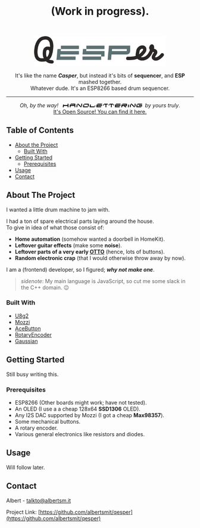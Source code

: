<br />
<h1 align="center">(Work in progress).</h1>

<br />
<p align="center">  
  <a href="https://github.com/albertsmit/qesper">
    <img src="images/logo.png" alt="Logo" height="80">
  </a>

  <!--  Redundant title? <h3 align="center">Qesper.</h3> -->
  <p align="center">
  It's like the name <strong><i>Casper</i></strong>, but instead it's bits of <strong>sequencer</strong>, and <strong>ESP</strong> mashed together.</br>
    Whatever dude. It's an ESP8266 based drum sequencer.
    <br />
  </p>
</p>

---

<p align="center">
  <i>Oh, by the way!</i> &nbsp; <span><img src="images/handlettering.png" alt="handlettering" height="10">&nbsp; <i>by yours truly</i>.</span><br/>
  <a href="https://github.com/AlbertSmit/QesperDisplay.otf">
    It's Open Source! You can find it here.
  </a>
</p>


<!-- TABLE OF CONTENTS -->
## Table of Contents

* [About the Project](#about-the-project)
  * [Built With](#built-with)
* [Getting Started](#getting-started)
  * [Prerequisites](#prerequisites)
* [Usage](#usage)
* [Contact](#contact)


<!-- ABOUT THE PROJECT -->
## About The Project

I wanted a little drum machine to jam with.

I had a ton of spare electrical parts laying around the house.\
To give in idea of what those consist of:
- **Home automation** (somehow wanted a doorbell in HomeKit).
- **Leftover guitar effects** (make some **noise**).
- **Leftover parts of a very early [OTTO](https://github.com/OTTO-project/OTTO)** (hence, lots of buttons).
- **Random electronic crap** (that I would otherwise throw away by now).

I am a (frontend) developer, so I figured; _**why not make one**_.

> _sidenote_: My main language is JavaScript, so cut me some slack in the C++ domain. :wink:


### Built With
* [U8g2](https://github.com/olikraus/u8g2)
* [Mozzi](https://github.com/sensorium/Mozzi)
* [AceButton](https://github.com/bxparks/AceButton)
* [RotaryEncoder](https://github.com/mathertel/RotaryEncoder)
* [Gaussian](https://github.com/ivanseidel/Gaussian)


<!-- GETTING STARTED -->
## Getting Started

Still busy writing this.


### Prerequisites

- ESP8266 (Other boards might work; have not tested).
- An OLED (I use a a cheap 128x64 **SSD1306** OLED).
- Any I2S DAC supported by Mozzi (I got a cheap **Max98357**).
- Some mechanical buttons.
- A rotary encoder.
- Various general electronics like resistors and diodes.


<!-- USAGE EXAMPLES -->
## Usage

Will follow later.


<!-- CONTACT -->
## Contact

Albert - talkto@albertsm.it

Project Link: [https://github.com/albertsmit/qesper](https://github.com/albertsmit/qesper)
